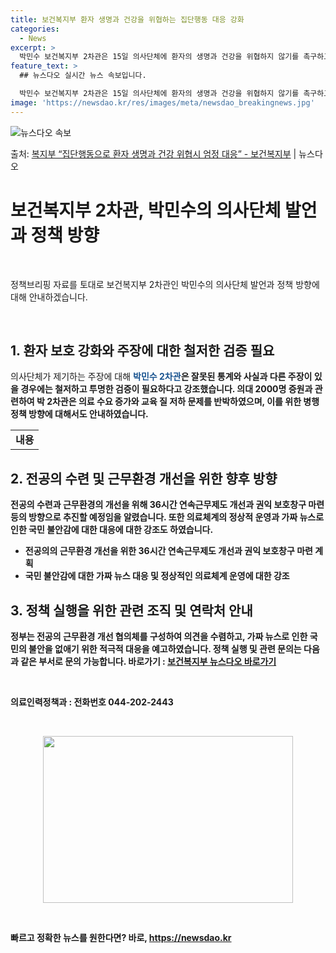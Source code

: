 ```yaml
---
title: 보건복지부 환자 생명과 건강을 위협하는 집단행동 대응 강화
categories:
  - News
excerpt: >
  박민수 보건복지부 2차관은 15일 의사단체에 환자의 생명과 건강을 위협하지 않기를 촉구하고, 이에 위협이 된…
feature_text: >
  ## 뉴스다오 실시간 뉴스 속보입니다.

  박민수 보건복지부 2차관은 15일 의사단체에 환자의 생명과 건강을 위협하지 않기를 촉구하고, 이에 위협이 된…
image: 'https://newsdao.kr/res/images/meta/newsdao_breakingnews.jpg'
---
```


![뉴스다오 속보](https://newsdao.kr/res/images/meta/newsdao_breakingnews.jpg)

<p>출처: <a href="https://newsdao.kr/3164" rel="dofollow">복지부 “집단행동으로 환자 생명과 건강 위협시 엄정 대응” - 보건복지부</a> | 뉴스다오</p>

<h1 data-ke-size="size26"><b>보건복지부 2차관, 박민수의 의사단체 발언과 정책 방향</b></h1>
<p data-ke-size="size16">&nbsp;</p>
정책브리핑 자료를 토대로 보건복지부 2차관인 박민수의 의사단체 발언과 정책 방향에 대해 안내하겠습니다.
<p data-ke-size="size16">&nbsp;</p>

<h2 data-ke-size="size26"><b>1. 환자 보호 강화와 주장에 대한 철저한 검증 필요</b></h2>
의사단체가 제기하는 주장에 대해 <b><span style="color: #1a5490;">박민수 2차관</span><b>은 잘못된 통계와 사실과 다른 주장이 있을 경우에는 철저하고 투명한 검증이 필요하다고 강조했습니다.
의대 2000명 증원과 관련하여 박 2차관은 의료 수요 증가와 교육 질 저하 문제를 반박하였으며, 이를 위한 병행 정책 방향에 대해서도 안내하였습니다.</b>

<table>
  <tr>
    <td style="text-align: center; height: 17px;"><b>내용</b></td>
  </tr>
</table>

<h2 data-ke-size="size26"><b>2. 전공의 수련 및 근무환경 개선을 위한 향후 방향</b></h2>
전공의 수련과 근무환경의 개선을 위해 36시간 연속근무제도 개선과 권익 보호창구 마련 등의 방향으로 추진할 예정임을 알렸습니다. 또한 의료체계의 정상적 운영과 가짜 뉴스로 인한 국민 불안감에 대한 대응에 대한 강조도 하였습니다.

<ul>
  <li>전공의의 근무환경 개선을 위한 36시간 연속근무제도 개선과 권익 보호창구 마련 계획</li>
  <li>국민 불안감에 대한 가짜 뉴스 대응 및 정상적인 의료체계 운영에 대한 강조</li>
</ul>

<h2 data-ke-size="size26"><b>3. 정책 실행을 위한 관련 조직 및 연락처 안내</b></h2>
정부는 전공의 근무환경 개선 협의체를 구성하여 의견을 수렴하고, 가짜 뉴스로 인한 국민의 불안을 없애기 위한 적극적 대응을 예고하였습니다. 정책 실행 및 관련 문의는 다음과 같은 부서로 문의 가능합니다.
바로가기 : <a href="https://newsdao.kr/3164">보건복지부 뉴스다오 바로가기</a>
<p data-ke-size="size16">&nbsp;</p>
의료인력정책과 : 전화번호 044-202-2443
<p data-ke-size="size16">&nbsp;</p>
<center><img src="https://www.linkpicture.com/q/Healthcare-and-medicine_34435.jpg" width="400" height="267"></center>
<p data-ke-size="size16">&nbsp;</p> 

빠르고 정확한 뉴스를 원한다면? 바로, <a href="https://newsdao.kr" rel="dofollow">https://newsdao.kr</a>


